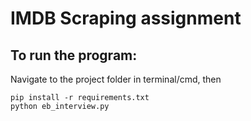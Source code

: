 # IMDB Scraping assignment

## To run the program:

Navigate to the project folder in terminal/cmd, then
```
pip install -r requirements.txt
python eb_interview.py
```
